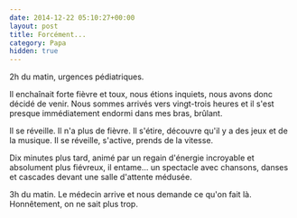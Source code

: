 ```yaml
---
date: 2014-12-22 05:10:27+00:00
layout: post
title: Forcément...
category: Papa
hidden: true
---
```


2h du matin, urgences pédiatriques.

Il enchaînait forte fièvre et toux, nous étions inquiets, nous avons donc décidé de venir. Nous sommes arrivés vers vingt-trois heures et il s'est presque immédiatement endormi dans mes bras, brûlant.

Il se réveille. Il n'a plus de fièvre. Il s'étire, découvre qu'il y a des jeux et de la musique. Il se réveille, s'active, prends de la vitesse.

Dix minutes plus tard, animé par un regain d'énergie incroyable et absolument plus fiévreux, il entame... un spectacle avec chansons, danses et cascades devant une salle d'attente médusée.

3h du matin. Le médecin arrive et nous demande ce qu'on fait là. Honnêtement, on ne sait plus trop.
